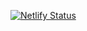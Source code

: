 [![Netlify Status](https://api.netlify.com/api/v1/badges/4e403258-ba36-4233-aa30-ff6224ca3af4/deploy-status)](https://app.netlify.com/sites/elaborate-hotteok-0edd53/deploys)
